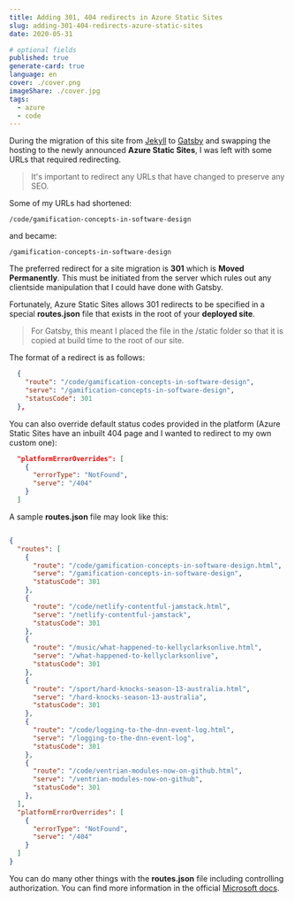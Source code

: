 ```yaml
---
title: Adding 301, 404 redirects in Azure Static Sites
slug: adding-301-404-redirects-azure-static-sites
date: 2020-05-31

# optional fields
published: true
generate-card: true
language: en
cover: ./cover.png
imageShare: ./cover.jpg
tags:
  - azure
  - code
---
```


During the migration of this site from [Jekyll](https://jekyllrb.com/) to [Gatsby](https://www.gatsbyjs.org/) and swapping the hosting to the newly announced **Azure Static Sites**, I was left with some URLs that required redirecting.

> It's important to redirect any URLs that have changed to preserve any SEO.

Some of my URLs had shortened:

```
/code/gamification-concepts-in-software-design
```

and became:

```
/gamification-concepts-in-software-design
```

The preferred redirect for a site migration is **301** which is **Moved Permanently**. This must be initiated from the server which rules out any clientside manipulation that I could have done with Gatsby.

Fortunately, Azure Static Sites allows 301 redirects to be specified in a special **routes.json** file that exists in the root of your **deployed site**.

> For Gatsby, this meant I placed the file in the /static folder so that it is copied at build time to the root of our site.

The format of a redirect is as follows:

```JSON
  {
    "route": "/code/gamification-concepts-in-software-design",
    "serve": "/gamification-concepts-in-software-design",
    "statusCode": 301
  },
```

You can also override default status codes provided in the platform (Azure Static Sites have an inbuilt 404 page and I wanted to redirect to my own custom one):

```JSON
  "platformErrorOverrides": [
    {
      "errorType": "NotFound",
      "serve": "/404"
    }
  ]
```

A sample **routes.json** file may look like this:

```JSON

{
  "routes": [
    {
      "route": "/code/gamification-concepts-in-software-design.html",
      "serve": "/gamification-concepts-in-software-design",
      "statusCode": 301
    },
    {
      "route": "/code/netlify-contentful-jamstack.html",
      "serve": "/netlify-contentful-jamstack",
      "statusCode": 301
    },
    {
      "route": "/music/what-happened-to-kellyclarksonlive.html",
      "serve": "/what-happened-to-kellyclarksonlive",
      "statusCode": 301
    },
    {
      "route": "/sport/hard-knocks-season-13-australia.html",
      "serve": "/hard-knocks-season-13-australia",
      "statusCode": 301
    },
    {
      "route": "/code/logging-to-the-dnn-event-log.html",
      "serve": "/logging-to-the-dnn-event-log",
      "statusCode": 301
    },
    {
      "route": "/code/ventrian-modules-now-on-github.html",
      "serve": "/ventrian-modules-now-on-github",
      "statusCode": 301
    },
  ],
  "platformErrorOverrides": [
    {
      "errorType": "NotFound",
      "serve": "/404"
    }
  ]
}


```

You can do many other things with the **routes.json** file including controlling authorization. You can find more information in the official [Microsoft docs](https://docs.microsoft.com/en-us/azure/static-web-apps/routes).
